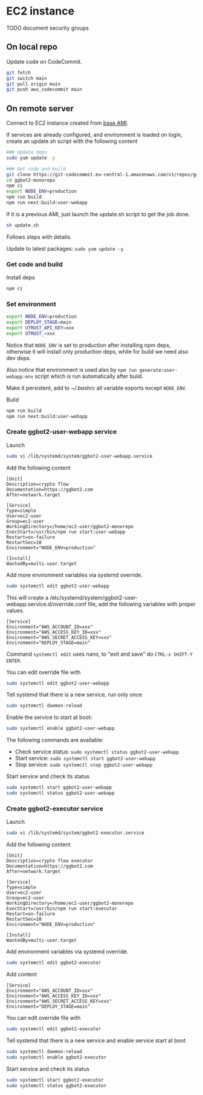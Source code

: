 # EC2 instance

TODO document security groups

## On local repo

Update code on CodeCommit.

```sh
git fetch
git switch main
git pull origin main
git push aws_codecommit main
```

## On remote server

Connect to EC2 instance created from [base AMI](./ec2-base-ami.md).

If services are already configured, and environment is loaded on login,
create an update.sh script with the following content

```sh
### Update deps
sudo yum update -y

### Get code and build
git clone https://git-codecommit.eu-central-1.amazonaws.com/v1/repos/ggbot2-monorepo
cd ggbot2-monorepo
npm ci
export NODE_ENV=production
npm run build
npm run next:build:user-webapp
```

If it is a previous AMI, just launch the update.sh script to get the job done.

```sh
sh update.sh
```

Follows steps with details.

Update to latest packages: `sudo yum update -y`.

### Get code and build

Install deps

```sh
npm ci
```

### Set environment

```sh
export NODE_ENV=production
export DEPLOY_STAGE=main
export UTRUST_API_KEY=xxx
export UTRUST_=xxx
```

Notice that `NODE_ENV` is set to production after installing npm deps, otherwise
it will install only production deps, while for build we need also dev deps.

Also notice that environment is used also by `npm run generate:user-webapp:env`
script which is run automatically after build.

Make it persistent, add to *~/.bashrc* all variable exports except `NODE_ENV`.

Build

```sh
npm run build
npm run next:build:user-webapp
```

### Create ggbot2-user-webapp service


Launch

```sh
sudo vi /lib/systemd/system/ggbot2-user-webapp.service
```

Add the following content

```
[Unit]
Description=crypto flow
Documentation=https://ggbot2.com
After=network.target

[Service]
Type=simple
User=ec2-user
Group=ec2-user
WorkingDirectory=/home/ec2-user/ggbot2-monorepo
ExecStart=/usr/bin/npm run start:user-webapp
Restart=on-failure
RestartSec=10
Environment="NODE_ENV=production"

[Install]
WantedBy=multi-user.target
```

Add more environment variables via systemd override.

```sh
sudo systemctl edit ggbot2-user-webapp
```

This will create a /etc/systemd/system/ggbot2-user-webapp.service.d/override.conf file, add the following variables with proper values.

```
[Service]
Environment="AWS_ACCOUNT_ID=xxx"
Environment="AWS_ACCESS_KEY_ID=xxx"
Environment="AWS_SECRET_ACCESS_KEY=xxx"
Environment="DEPLOY_STAGE=main"
```

Command `systemctl edit` uses nano, to "exit and save" do `CTRL-x SHIFT-Y ENTER`.

You can edit override file with

```sh
sudo systemctl edit ggbot2-user-webapp
```

Tell systemd that there is a new service, run only once

```sh
sudo systemctl daemon-reload
```

Enable the service to start at boot:

```sh
sudo systemctl enable ggbot2-user-webapp
```

The following commands are available:

- Check service status: `sudo systemctl status ggbot2-user-webapp`
- Start service: `sudo systemctl start ggbot2-user-webapp`
- Stop service: `sudo systemctl stop ggbot2-user-webapp`


Start service and check its status

```sh
sudo systemctl start ggbot2-user-webapp
sudo systemctl status ggbot2-user-webapp
```

### Create ggbot2-executor service


Launch

```sh
sudo vi /lib/systemd/system/ggbot2-executor.service
```

Add the following content

```
[Unit]
Description=crypto flow executor
Documentation=https://ggbot2.com
After=network.target

[Service]
Type=simple
User=ec2-user
Group=ec2-user
WorkingDirectory=/home/ec2-user/ggbot2-monorepo
ExecStart=/usr/bin/npm run start:executor
Restart=on-failure
RestartSec=10
Environment="NODE_ENV=production"

[Install]
WantedBy=multi-user.target
```

Add environment variables via systemd override.

```sh
sudo systemctl edit ggbot2-executor
```

Add content

```
[Service]
Environment="AWS_ACCOUNT_ID=xxx"
Environment="AWS_ACCESS_KEY_ID=xxx"
Environment="AWS_SECRET_ACCESS_KEY=xxx"
Environment="DEPLOY_STAGE=main"
```

You can edit override file with

```sh
sudo systemctl edit ggbot2-executor
```

Tell systemd that there is a new service and enable service start at boot

```sh
sudo systemctl daemon-reload
sudo systemctl enable ggbot2-executor
```

Start service and check its status

```sh
sudo systemctl start ggbot2-executor
sudo systemctl status ggbot2-executor
```

